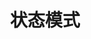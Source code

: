---
layout: second_template
title: 状态模式
category: design_pattern
tagline: "Supporting tagline"
tags : [design_pattern]
permalink: state
---